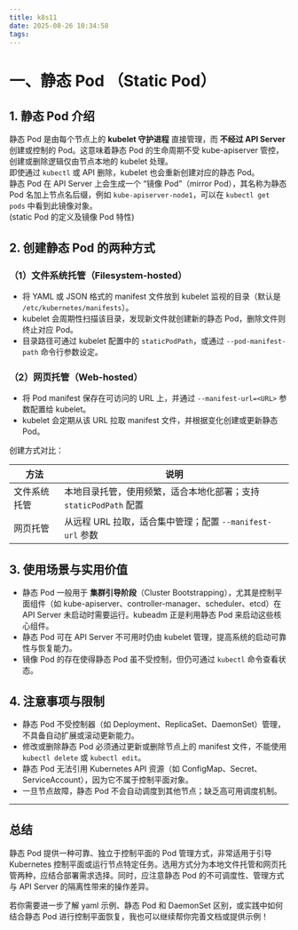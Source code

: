 ```yaml
---
title: k8s11
date: 2025-08-26 10:34:58
tags:
---
```

# 一、静态 Pod （Static Pod）

## 1. 静态 Pod 介绍

静态 Pod 是由每个节点上的 **kubelet 守护进程** 直接管理，而 **不经过 API Server** 创建或控制的 Pod。这意味着静态 Pod 的生命周期不受 kube-apiserver 管控，创建或删除逻辑仅由节点本地的 kubelet 处理。  
即使通过 `kubectl` 或 API 删除，kubelet 也会重新创建对应的静态 Pod。  
静态 Pod 在 API Server 上会生成一个 “镜像 Pod”（mirror Pod），其名称为静态 Pod 名加上节点名后缀，例如 `kube-apiserver-node1`，可以在 `kubectl get pods` 中看到此镜像对象。  
(static Pod 的定义及镜像 Pod 特性) 

## 2. 创建静态 Pod 的两种方式

### （1）文件系统托管（Filesystem-hosted）

- 将 YAML 或 JSON 格式的 manifest 文件放到 kubelet 监视的目录（默认是 `/etc/kubernetes/manifests`）。  
- kubelet 会周期性扫描该目录，发现新文件就创建新的静态 Pod，删除文件则终止对应 Pod。  
- 目录路径可通过 kubelet 配置中的 `staticPodPath`，或通过 `--pod-manifest-path` 命令行参数设定。

### （2）网页托管（Web-hosted）

- 将 Pod manifest 保存在可访问的 URL 上，并通过 `--manifest-url=<URL>` 参数配置给 kubelet。  
- kubelet 会定期从该 URL 拉取 manifest 文件，并根据变化创建或更新静态 Pod。

创建方式对比：

| 方法             | 说明                                                       |
|------------------|------------------------------------------------------------|
| 文件系统托管       | 本地目录托管，使用频繁，适合本地化部署；支持 `staticPodPath` 配置 |
| 网页托管          | 从远程 URL 拉取，适合集中管理；配置 `--manifest-url` 参数     |

## 3. 使用场景与实用价值

- 静态 Pod 一般用于 **集群引导阶段**（Cluster Bootstrapping），尤其是控制平面组件（如 kube-apiserver、controller-manager、scheduler、etcd）在 API Server 未启动时需要运行。kubeadm 正是利用静态 Pod 来启动这些核心组件。
- 静态 Pod 可在 API Server 不可用时仍由 kubelet 管理，提高系统的启动可靠性与恢复能力。
- 镜像 Pod 的存在使得静态 Pod 虽不受控制，但仍可通过 `kubectl` 命令查看状态。

## 4. 注意事项与限制

- 静态 Pod 不受控制器（如 Deployment、ReplicaSet、DaemonSet）管理，不具备自动扩展或滚动更新能力。
- 修改或删除静态 Pod 必须通过更新或删除节点上的 manifest 文件，不能使用 `kubectl delete` 或 `kubectl edit`。
- 静态 Pod 无法引用 Kubernetes API 资源（如 ConfigMap、Secret、ServiceAccount），因为它不属于控制平面对象。
- 一旦节点故障，静态 Pod 不会自动调度到其他节点；缺乏高可用调度机制。

---

## 总结

静态 Pod 提供一种可靠、独立于控制平面的 Pod 管理方式，非常适用于引导 Kubernetes 控制平面或运行节点特定任务。选用方式分为本地文件托管和网页托管两种，应结合部署需求选择。同时，应注意静态 Pod 的不可调度性、管理方式与 API Server 的隔离性带来的操作差异。

若你需要进一步了解 yaml 示例、静态 Pod 和 DaemonSet 区别，或实践中如何结合静态 Pod 进行控制平面恢复，我也可以继续帮你完善文档或提供示例！
